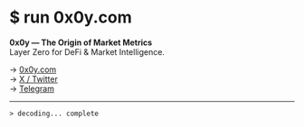 # $ run 0x0y.com

**0x0y — The Origin of Market Metrics**  
Layer Zero for DeFi & Market Intelligence.

→ [0x0y.com](https://0x0y.com)  
→ [X / Twitter](https://x.com/the0x0y)  
→ [Telegram](https://t.me/the0x0y)

---

`> decoding... complete`
